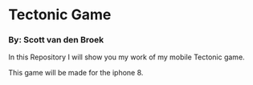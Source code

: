 # Tectonic Game

### By: Scott van den Broek

In this Repository I will show you my work of my mobile Tectonic game.

This game will be made for the iphone 8.
